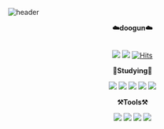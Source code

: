 ![header](https://capsule-render.vercel.app/api?type=waving&color=auto&height=300&section=header&text=Dogeon's%20GitHub&fontSize=90)

<div align="center">
  <Strong>☁️doogun☁️</Strong><br><br>
  
  <a href="https://www.facebook.com/" target="_blank"><img src="https://img.shields.io/badge/facebook-1877F2?style=flat-square&logo=facebook&logoColor=white"/></a>
  <a href="https://www.instagram.com/soargun/?hl=ko" target="_blank"><img src="https://img.shields.io/badge/instagram-E4405F?style=flat-square&logo=instagram&logoColor=white"/></a>
  [![Hits](https://hits.seeyoufarm.com/api/count/incr/badge.svg?url=https%3A%2F%2Fgithub.com%2Fdoogun%2Fhit-counter&count_bg=%2379C83D&title_bg=%23555555&icon=&icon_color=%23E7E7E7&title=hits&edge_flat=false)](https://hits.seeyoufarm.com)
  <br>
  
  <Strong>🌱Studying🌱</Strong><br>
  
  <img src="https://img.shields.io/badge/python-3776AB?style=for-the-badge&logo=python&logoColor=black">
  <img src="https://img.shields.io/badge/html-E34F26?style=for-the-badge&logo=html&logoColor=black">
  <img src="https://img.shields.io/badge/css-1572B6?style=for-the-badge&logo=css&logoColor=black">
  <img src="https://img.shields.io/badge/django-092E20?style=for-the-badge&logo=django&logoColor=black">
  <img src="https://img.shields.io/badge/javascript-F7DF1E?style=for-the-badge&logo=javascript&logoColor=black">
  <br>
  
  <Strong>⚒️Tools⚒️</Strong><br>
  
  <img src="https://img.shields.io/badge/GitHub-181717?style=for-the-badge&logo=GitHub&logoColor=black">
  <img src="https://img.shields.io/badge/GitLab-FCA121?style=for-the-badge&logo=GitLab&logoColor=black">
  <img src="https://img.shields.io/badge/Visual Studio Code-007ACC?style=for-the-badge&logo=Visual Studio Code&logoColor=black">
  <img src="https://img.shields.io/badge/PyCharm-000000?style=for-the-badge&logo=PyCharm&logoColor=black">
  <br>
  
</div>
